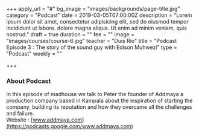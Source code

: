 +++
apply_url = "#"
bg_image = "images/backgrounds/page-title.jpg"
category = "Podcast"
date = 2019-03-05T07:00:00Z
description = "Lorem ipsum dolor sit amet, consectetur adipisicing elit, sed do eiusmod tempor incididunt ut labore. dolore magna aliqua. Ut enim ad minim veniam, quis nostrud."
draft = true
duration = ""
fee = ""
image = "images/courses/course-6.jpg"
teacher = "Duis Rio"
title = "Podcast Episode 3 : The story of the sound guy with Edison Muhwezi"
type = "Podcast"
weekly = ""

+++
### About Podcast

In this episode of madhouse we talk to Peter the founder of Addmaya a production company based in Kampala about the inspiration of starting the company, building its reputation and how they overcame all the challenges and failure.  
Website : [www.addmaya.com](https://podcasts.google.com/www.addmaya.com)